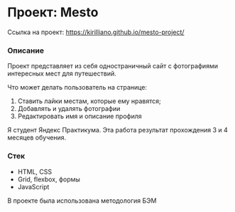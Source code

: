 # Проект: Mesto

Ссылка на проект: https://kirilliano.github.io/mesto-project/

### Описание
Проект представляет из себя одностраничный сайт с фотографиями интересных мест для путешествий.


Что может делать пользователь на странице:
1. Ставить лайки местам, которые ему нравятся;
2. Добавлять и удалять фотографии
3. Редактировать имя и описание профиля

Я студент Яндекс Практикума. Эта работа результат прохождения 3 и 4 месяцев обучения.

### Стек
* HTML, CSS
* Grid, flexbox, формы
* JavaScript

В проекте была использована методология БЭМ
